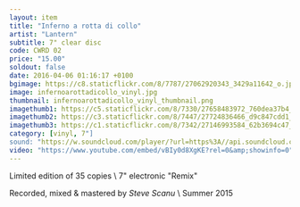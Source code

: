 ```yaml
---
layout: item
title: "Inferno a rotta di collo"
artist: "Lantern"
subtitle: 7" clear disc
code: CWRD 02
price: "15.00"
soldout: false
date: 2016-04-06 01:16:17 +0100
bgimage: https://c8.staticflickr.com/8/7787/27062920343_3429a11642_o.jpg
image: infernoarottadicollo_vinyl.jpg
thumbnail: infernoarottadicollo_vinyl_thumbnail.png
imagethumb1: https://c5.staticflickr.com/8/7330/27658483972_760dea37b4_o.jpg
imagethumb2: https://c3.staticflickr.com/8/7447/27724836466_d9c847cdd1_o.jpg
imagethumb3: https://c1.staticflickr.com/8/7342/27146993584_62b3694c47_o.jpg
category: [vinyl, 7"]
sound: "https://w.soundcloud.com/player/?url=https%3A//api.soundcloud.com/tracks/257696993&amp;color=000000&amp;auto_play=false&amp;hide_related=false&amp;show_comments=true&amp;show_user=true&amp;show_reposts=false"
video: "https://www.youtube.com/embed/vBIy0d8XgKE?rel=0&amp;showinfo=0"
---
```


Limited edition of 35 copies \\
7" electronic "Remix"

Recorded, mixed & mastered by *Steve Scanu* \\
Summer 2015